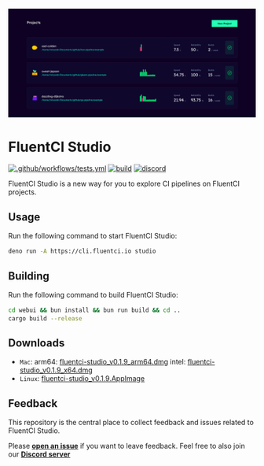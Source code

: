 ![Cover](./.github/assets/fluentci-studio.png)

# FluentCI Studio

[![.github/workflows/tests.yml](https://github.com/fluentci-io/fluentci-studio/actions/workflows/tests.yml/badge.svg)](https://github.com/fluentci-io/fluentci-studio/actions/workflows/tests.yml)
[![build](https://github.com/fluentci-io/fluentci-studio/actions/workflows/release.yml/badge.svg)](https://github.com/fluentci-io/fluentci-studio/actions/workflows/release.yml)
[![discord](https://img.shields.io/discord/1132020671262773358?label=discord&logo=discord&color=5865F2)](https://discord.gg/V4U6dPskKc)

FluentCI Studio is a new way for you to explore CI pipelines on FluentCI projects.

## Usage

Run the following command to start FluentCI Studio:

```bash
deno run -A https://cli.fluentci.io studio
```

## Building

Run the following command to build FluentCI Studio:

```bash
cd webui && bun install && bun run build && cd ..
cargo build --release
```

## Downloads

- `Mac`: arm64: [fluentci-studio_v0.1.9_arm64.dmg](https://github.com/fluentci-io/fluentci-studio/releases/download/v0.1.9/fluentci-studio_v0.1.9_arm64.dmg) intel: [fluentci-studio_v0.1.9_x64.dmg](https://github.com/fluentci-io/fluentci-studio/releases/download/v0.1.9/fluentci-studio_v0.1.9_x64.dmg)
- `Linux`: [fluentci-studio_v0.1.9.AppImage](https://github.com/fluentci-io/fluentci-studio/releases/download/v0.1.9/fluentci-studio_v0.1.9.AppImage)

## Feedback

This repository is the central place to collect feedback and issues related to FluentCI Studio.

Please [**open an issue**](https://github.com/fluentci-io/fluentci-studio/issues/new) if you want to leave feedback. Feel free to also join our [**Discord server**](https://discord.gg/V4U6dPskKc)